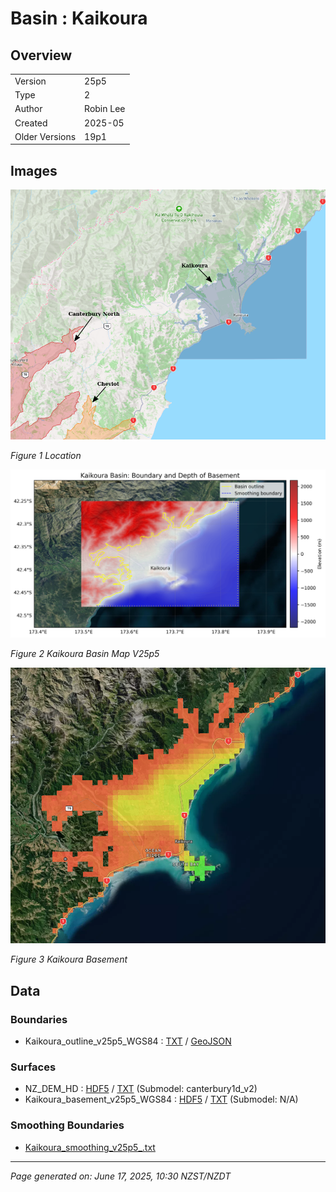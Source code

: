 # Basin : Kaikoura

## Overview
|         |                     |
|---------|---------------------|
| Version | 25p5           |
| Type    | 2        |
| Author  | Robin Lee            |
| Created | 2025-05           |
| Older Versions | 19p1 |


## Images
![](../images/maps/kaikoura.png)

*Figure 1 Location*

![](../images/regional/Kaikoura_basin_map_v25p5.png)

*Figure 2 Kaikoura Basin Map V25p5*

![](../images/basins/kaikoura_basement.png)

*Figure 3 Kaikoura Basement*


## Data
### Boundaries
- Kaikoura_outline_v25p5_WGS84 : [TXT](../../velocity_modelling/data/regional/Kaikoura/Kaikoura_outline_v25p5_WGS84.txt) / [GeoJSON](../../velocity_modelling/data/regional/Kaikoura/Kaikoura_outline_v25p5_WGS84.geojson)

### Surfaces
- NZ_DEM_HD : [HDF5](../../velocity_modelling/data/global/surface/NZ_DEM_HD.h5) / [TXT](../../velocity_modelling/data/global/surface/NZ_DEM_HD.in) (Submodel: canterbury1d_v2)
- Kaikoura_basement_v25p5_WGS84 : [HDF5](../../velocity_modelling/data/regional/Kaikoura/Kaikoura_basement_v25p5_WGS84.h5) / [TXT](../../velocity_modelling/data/regional/Kaikoura/Kaikoura_basement_v25p5_WGS84.in) (Submodel: N/A)

### Smoothing Boundaries
- [Kaikoura_smoothing_v25p5_.txt](../../velocity_modelling/data/regional/Kaikoura/Kaikoura_smoothing_v25p5_.txt)

---
*Page generated on: June 17, 2025, 10:30 NZST/NZDT*
